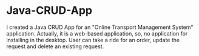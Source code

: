# Java-CRUD-App
I created a Java CRUD App for an "Online Transport Management System" application. Actually, it is a web-based application, so, no application for installing in the desktop. User can take a ride for an order, update the request and delete an existing request.
